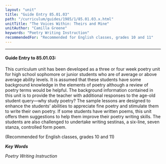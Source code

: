 ```yaml
---
layout: "unit"
title: "Guide Entry 85.01.03"
path: "/curriculum/guides/1985/1/85.01.03.x.html"
unitTitle: "The Voices Within: Theirs and Mine"
unitAuthor: "Camilla Greene"
keywords: "Poetry Writing Instruction"
recommendedFor: "Recommended for English classes, grades 10 and 11"
---
```

<body>
<hr/>
 <h4>
  Guide Entry to 85.01.03:
 </h4>
 This curriculum unit has been developed as a three or four week poetry unit for high school sophomore or junior students who are of average or above average ability levels. It is assumed that these students have some background knowledge in the elements of poetry although a review of poetry terms would be helpful. The background information contained in this unit is to provide the teacher with additional responses to the age-old student query—why study poetry? The sample lessons are designed to enhance the students’ abilities to appreciate fine poetry and stimulate them to write their own poetry. If some students have written poems, this unit offers them suggestions to help them improve their poetry writing skills. The students are also challenged to undertake writing sestinas, a six-line, seven stanza, controlled form poem.
 <p>
  (Recommended for English classes, grades 10 and 11)
 </p>
<p>
  <b>
   <i>
    Key Words
   </i>
  </b>
  <br/>
 </p>
 <p>
  <i>
   Poetry Writing Instruction
  </i>
 </p>

</body>